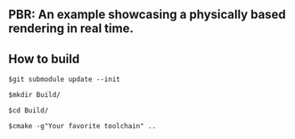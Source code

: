 
PBR: An example showcasing a physically based rendering in real time. 
--

How to build
--
`$git submodule update --init`

`$mkdir Build/`

`$cd Build/`

`$cmake -g"Your favorite toolchain" ..`